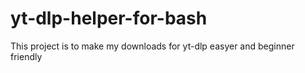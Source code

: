 # yt-dlp-helper-for-bash
This project is to make my downloads for yt-dlp easyer and beginner friendly

